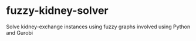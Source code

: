 # fuzzy-kidney-solver
Solve kidney-exchange instances using fuzzy graphs involved using Python and Gurobi
